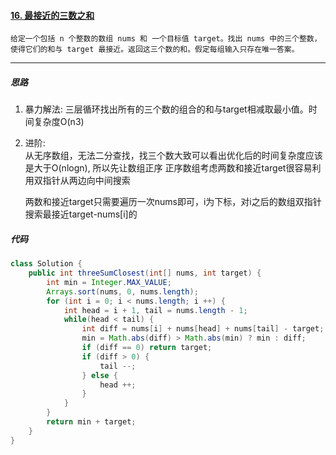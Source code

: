 #### [16. 最接近的三数之和](https://leetcode-cn.com/problems/3sum-closest/)

```
给定一个包括 n 个整数的数组 nums 和 一个目标值 target。找出 nums 中的三个整数，使得它们的和与 target 最接近。返回这三个数的和。假定每组输入只存在唯一答案。
```

-----

##### 思路

1. 暴力解法:  三层循环找出所有的三个数的组合的和与target相减取最小值。时间复杂度O(n3)

2. 进阶:  
   从无序数组，无法二分查找，找三个数大致可以看出优化后的时间复杂度应该是大于O(nlogn), 所以先让数组正序
   正序数组考虑两数和接近target很容易利用双指针从两边向中间搜索

   两数和接近target只需要遍历一次nums即可，i为下标，对i之后的数组双指针搜索最接近target-nums[i]的

##### 代码

```java
class Solution {
    public int threeSumClosest(int[] nums, int target) {
        int min = Integer.MAX_VALUE;
        Arrays.sort(nums, 0, nums.length);
        for (int i = 0; i < nums.length; i ++) {
            int head = i + 1, tail = nums.length - 1;
            while(head < tail) {
                int diff = nums[i] + nums[head] + nums[tail] - target;
                min = Math.abs(diff) > Math.abs(min) ? min : diff;
                if (diff == 0) return target;
                if (diff > 0) {
                    tail --;
                } else {
                    head ++;
                }
            }
        }
        return min + target;
    }
}
```

